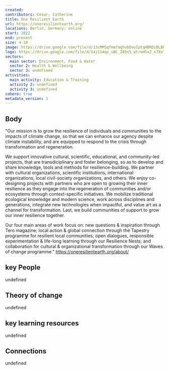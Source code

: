 ```yaml
---
created:
contributors: Cesar; Catherine
title: One Resilient Earth
url: https://oneresilientearth.org/
locations: Berlin, Germany; online 
start: 2022
end: present
size: 4-10
image: https://drive.google.com/file/d/13cMMSqfmm7aqhubDouIptqHBRDiBLBKS/view?usp=drive_link
logo: https://drive.google.com/file/d/14j114qo_uBC_Z85n5_wtreH5x2_n78vT/view?usp=drive_link
sectors:
  main sector: Environment, Food & Water
  sector 2: Health & Wellbeing
  sector 3: undefined
activities: 
  main activity: Education & Training
  activity 2: undefined
  activity 3: undefined
cohere: true
metadata_version: 1
---
```



## Body

"Our mission is to grow the resilience of individuals and communities to the impacts of climate change, so that we can enhance our agency despite climate instability, and are equipped to respond to the crisis through transformation and regeneration.

We support innovative cultural, scientific, educational, and community-led projects, that are transdiciplinary and foster belonging, so as to develop and share knowledge, tools and methods for resilience-building. We partner with cultural organizations, scientific institutions, international organizations, local civil-society organizations, and others. We enjoy co-designing projects with partners who are open to growing their inner resilience as they engage into the regeneration of communities and/or ecosystems through context-specific initiatives. We mobilize traditional ecological knowledge and modern science, work across disciplines and generations, integrate new technologies when impactful, and value art as a channel for transformation. Last, we build communities of support to grow our inner resilience together.

Our four main areas of work focus on: new questions & inspiration through Tero magazine; local action & global connection through the Tapestry programme for resilient local communities; open dialogues, responsible experimentation & life-long learning through our Resilience Nests; and collaboration for cultural & organizational transformation through our Waves of change programme." 
https://oneresilientearth.org/about/ 

## key People

undefined

## Theory of change

undefined

## key learning resources

undefined

## Connections

undefined

